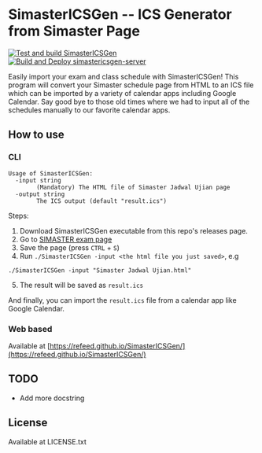 # SimasterICSGen -- ICS Generator from Simaster Page

[![Test and build SimasterICSGen](https://github.com/refeed/SimasterICSGen/actions/workflows/gotest.yml/badge.svg)](https://github.com/refeed/SimasterICSGen/actions/workflows/gotest.yml)
[![Build and Deploy simastericsgen-server](https://github.com/refeed/SimasterICSGen/actions/workflows/deploysmicsweb.yml/badge.svg)](https://github.com/refeed/SimasterICSGen/actions/workflows/deploysmicsweb.yml)

Easily import your exam and class schedule with SimasterICSGen! This program
will convert your Simaster schedule page from HTML to an ICS file which can
be imported by a variety of calendar apps including Google Calendar. Say good
bye to those old times where we had to input all of the schedules manually to our
favorite calendar apps.

## How to use

### CLI

```
Usage of SimasterICSGen:
  -input string
        (Mandatory) The HTML file of Simaster Jadwal Ujian page
  -output string
        The ICS output (default "result.ics")
```

Steps:
1. Download SimasterICSGen executable from this repo's releases page.
2. Go to [SIMASTER exam page](https://simaster.ugm.ac.id/akademik/mhs_jadwal_ujian/view)
3. Save the page (press `CTRL` + `S`)
4. Run `./SimasterICSGen -input <the html file you just saved>`, e.g
```
./SimasterICSGen -input "Simaster Jadwal Ujian.html"
```
5. The result will be saved as `result.ics`

And finally, you can import the `result.ics` file from a calendar app like Google
Calendar.

### Web based

Available at [https://refeed.github.io/SimasterICSGen/](https://refeed.github.io/SimasterICSGen/)

## TODO

- Add more docstring

## License

Available at LICENSE.txt

